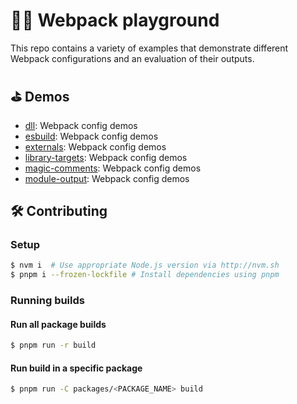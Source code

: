 # 🤹‍♂️ Webpack playground

This repo contains a variety of examples that demonstrate different Webpack configurations and an evaluation of their outputs.


## ⛳️ Demos
<!-- demos:start -->
- [dll](/demos/dll): Webpack config demos
- [esbuild](/demos/esbuild): Webpack config demos
- [externals](/demos/externals): Webpack config demos
- [library-targets](/demos/library-targets): Webpack config demos
- [magic-comments](/demos/magic-comments): Webpack config demos
- [module-output](/demos/module-output): Webpack config demos
<!-- demos:end -->

## 🛠 Contributing

### Setup
```sh
$ nvm i  # Use appropriate Node.js version via http://nvm.sh
$ pnpm i --frozen-lockfile # Install dependencies using pnpm
```

### Running builds

#### Run all package builds
```sh
$ pnpm run -r build
```

#### Run build in a specific package
```sh
$ pnpm run -C packages/<PACKAGE_NAME> build
```
